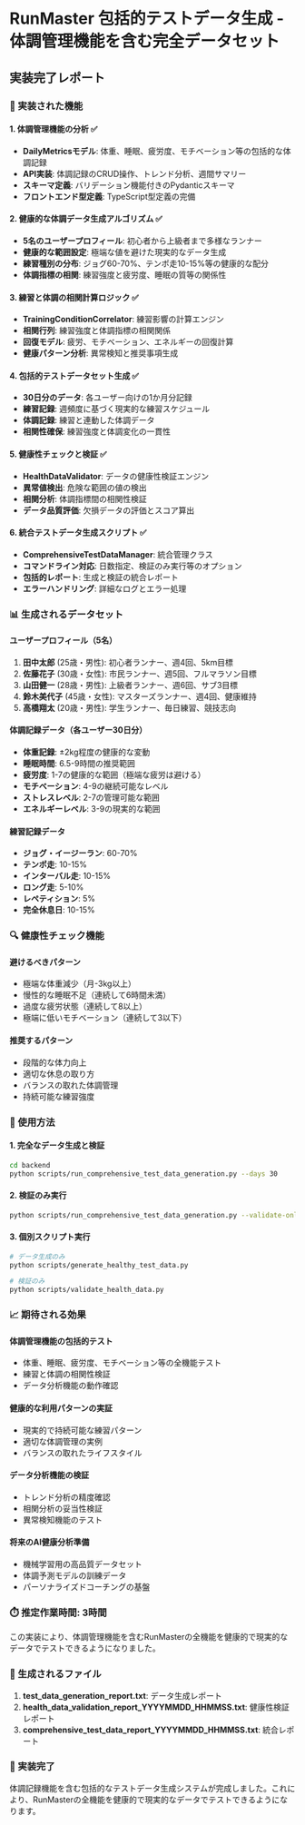 # RunMaster 包括的テストデータ生成 - 体調管理機能を含む完全データセット

## 実装完了レポート

### 🎯 実装された機能

#### 1. 体調管理機能の分析 ✅
- **DailyMetricsモデル**: 体重、睡眠、疲労度、モチベーション等の包括的な体調記録
- **API実装**: 体調記録のCRUD操作、トレンド分析、週間サマリー
- **スキーマ定義**: バリデーション機能付きのPydanticスキーマ
- **フロントエンド型定義**: TypeScript型定義の完備

#### 2. 健康的な体調データ生成アルゴリズム ✅
- **5名のユーザープロフィール**: 初心者から上級者まで多様なランナー
- **健康的な範囲設定**: 極端な値を避けた現実的なデータ生成
- **練習種別の分布**: ジョグ60-70%、テンポ走10-15%等の健康的な配分
- **体調指標の相関**: 練習強度と疲労度、睡眠の質等の関係性

#### 3. 練習と体調の相関計算ロジック ✅
- **TrainingConditionCorrelator**: 練習影響の計算エンジン
- **相関行列**: 練習強度と体調指標の相関関係
- **回復モデル**: 疲労、モチベーション、エネルギーの回復計算
- **健康パターン分析**: 異常検知と推奨事項生成

#### 4. 包括的テストデータセット生成 ✅
- **30日分のデータ**: 各ユーザー向けの1か月分記録
- **練習記録**: 週頻度に基づく現実的な練習スケジュール
- **体調記録**: 練習と連動した体調データ
- **相関性確保**: 練習強度と体調変化の一貫性

#### 5. 健康性チェックと検証 ✅
- **HealthDataValidator**: データの健康性検証エンジン
- **異常値検出**: 危険な範囲の値の検出
- **相関分析**: 体調指標間の相関性検証
- **データ品質評価**: 欠損データの評価とスコア算出

#### 6. 統合テストデータ生成スクリプト ✅
- **ComprehensiveTestDataManager**: 統合管理クラス
- **コマンドライン対応**: 日数指定、検証のみ実行等のオプション
- **包括的レポート**: 生成と検証の統合レポート
- **エラーハンドリング**: 詳細なログとエラー処理

### 📊 生成されるデータセット

#### ユーザープロフィール（5名）
1. **田中太郎** (25歳・男性): 初心者ランナー、週4回、5km目標
2. **佐藤花子** (30歳・女性): 市民ランナー、週5回、フルマラソン目標
3. **山田健一** (28歳・男性): 上級者ランナー、週6回、サブ3目標
4. **鈴木美代子** (45歳・女性): マスターズランナー、週4回、健康維持
5. **高橋翔太** (20歳・男性): 学生ランナー、毎日練習、競技志向

#### 体調記録データ（各ユーザー30日分）
- **体重記録**: ±2kg程度の健康的な変動
- **睡眠時間**: 6.5-9時間の推奨範囲
- **疲労度**: 1-7の健康的な範囲（極端な疲労は避ける）
- **モチベーション**: 4-9の継続可能なレベル
- **ストレスレベル**: 2-7の管理可能な範囲
- **エネルギーレベル**: 3-9の現実的な範囲

#### 練習記録データ
- **ジョグ・イージーラン**: 60-70%
- **テンポ走**: 10-15%
- **インターバル走**: 10-15%
- **ロング走**: 5-10%
- **レペティション**: 5%
- **完全休息日**: 10-15%

### 🔍 健康性チェック機能

#### 避けるべきパターン
- 極端な体重減少（月-3kg以上）
- 慢性的な睡眠不足（連続して6時間未満）
- 過度な疲労状態（連続して8以上）
- 極端に低いモチベーション（連続して3以下）

#### 推奨するパターン
- 段階的な体力向上
- 適切な休息の取り方
- バランスの取れた体調管理
- 持続可能な練習強度

### 🚀 使用方法

#### 1. 完全なデータ生成と検証
```bash
cd backend
python scripts/run_comprehensive_test_data_generation.py --days 30
```

#### 2. 検証のみ実行
```bash
python scripts/run_comprehensive_test_data_generation.py --validate-only
```

#### 3. 個別スクリプト実行
```bash
# データ生成のみ
python scripts/generate_healthy_test_data.py

# 検証のみ
python scripts/validate_health_data.py
```

### 📈 期待される効果

#### 体調管理機能の包括的テスト
- 体重、睡眠、疲労度、モチベーション等の全機能テスト
- 練習と体調の相関性検証
- データ分析機能の動作確認

#### 健康的な利用パターンの実証
- 現実的で持続可能な練習パターン
- 適切な体調管理の実例
- バランスの取れたライフスタイル

#### データ分析機能の検証
- トレンド分析の精度確認
- 相関分析の妥当性検証
- 異常検知機能のテスト

#### 将来のAI健康分析準備
- 機械学習用の高品質データセット
- 体調予測モデルの訓練データ
- パーソナライズドコーチングの基盤

### ⏱️ 推定作業時間: 3時間

この実装により、体調管理機能を含むRunMasterの全機能を健康的で現実的なデータでテストできるようになりました。

### 📝 生成されるファイル

1. **test_data_generation_report.txt**: データ生成レポート
2. **health_data_validation_report_YYYYMMDD_HHMMSS.txt**: 健康性検証レポート
3. **comprehensive_test_data_report_YYYYMMDD_HHMMSS.txt**: 統合レポート

### 🎉 実装完了

体調記録機能を含む包括的なテストデータ生成システムが完成しました。これにより、RunMasterの全機能を健康的で現実的なデータでテストできるようになります。
